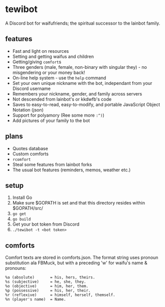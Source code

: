 # tewibot

A Discord bot for waifufriends; the spiritual successor to the lainbot family.

## features

- Fast and light on resources
- Setting and getting waifus and children
- Getting/giving `comfort`s
- Three genders (male, female, non-binary with singular they) - no misgendering or your money back!
- On-line help system - use the `help` command
- Set your own unique nickname with the bot, independant from your Discord username
- Remembers your nickname, gender, and family across servers
- Not descended from lainbot's or kkdwfb's code
- Saves to easy-to-read, easy-to-modify, and portable JavaScript Object Notation (json)
- Support for polyamory (Ree some more `:^)`)
- Add pictures of your family to the bot

## plans

- Quotes database
- Custom comforts
- `rcomfort`
- Steal some features from lainbot forks
- The usual bot features (reminders, memos, weather etc.)

## setup

1. Install Go
2. Make sure $GOPATH is set and that this directory resides within $GOPATH/src/
3. `go get`
4. `go build`
5. Get your bot token from Discord
6. `./tewibot -t <bot token>`

## comforts

Comfort texts are stored in comforts.json. The format string uses pronoun
substitution ala FBMuck, but with a preceding 'w' for waifu's name & pronouns:

    %a (absolute)       = his, hers, theirs.
    %s (subjective)     = he, she, they.
    %o (objective)      = him, her, them.
    %p (possessive)     = his, her, their.
    %r (reflexive)      = himself, herself, themself.
    %n (player's name)  = Name.
